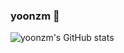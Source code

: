 ### yoonzm 👋

![yoonzm's GitHub stats](https://github-readme-stats.vercel.app/api?username=yoonzm&show_icons=true&theme=radical)
